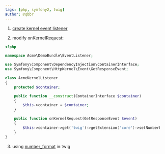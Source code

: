 ```yaml
---
tags: [php, symfony2, twig]
author: @qbbr
---
```


1) [create kernel event listener](2013-10-21-symfony2-create-kernel-event-listener)

2) modify onKernelRequest:

```php
<?php

namespace Acme\DemoBundle\EventListener;

use Symfony\Component\DependencyInjection\ContainerInterface;
use Symfony\Component\HttpKernel\Event\GetResponseEvent;

class AcmeKernelListener
{
    protected $container;

    public function __construct(ContainerInterface $container)
    {
        $this->container = $container;
    }

    public function onKernelRequest(GetResponseEvent $event)
    {
        $this->container->get('twig')->getExtension('core')->setNumberFormat(2, '.', '');
    }
}
```

3) using [number_format](http://twig.sensiolabs.org/doc/filters/number_format.html) in twig

